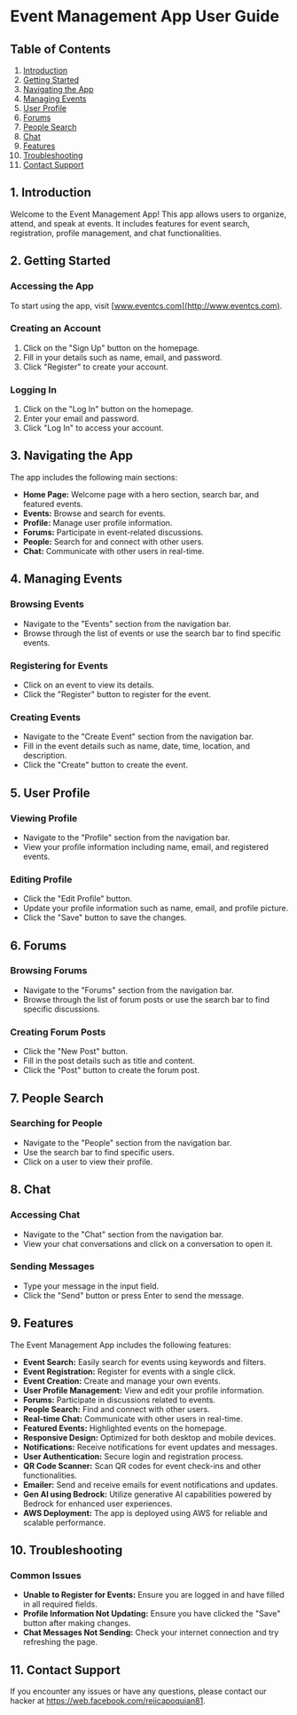 # Event Management App User Guide

## Table of Contents

1. [Introduction](#introduction)
2. [Getting Started](#getting-started)
3. [Navigating the App](#navigating-the-app)
4. [Managing Events](#managing-events)
5. [User Profile](#user-profile)
6. [Forums](#forums)
7. [People Search](#people-search)
8. [Chat](#chat)
9. [Features](#features)
10. [Troubleshooting](#troubleshooting)
11. [Contact Support](#contact-support)

## 1. Introduction

Welcome to the Event Management App! This app allows users to organize, attend, and speak at events. It includes features for event search, registration, profile management, and chat functionalities.

## 2. Getting Started

### Accessing the App

To start using the app, visit [www.eventcs.com](http://www.eventcs.com).

### Creating an Account

1. Click on the "Sign Up" button on the homepage.
2. Fill in your details such as name, email, and password.
3. Click "Register" to create your account.

### Logging In

1. Click on the "Log In" button on the homepage.
2. Enter your email and password.
3. Click "Log In" to access your account.

## 3. Navigating the App

The app includes the following main sections:

- **Home Page:** Welcome page with a hero section, search bar, and featured events.
- **Events:** Browse and search for events.
- **Profile:** Manage user profile information.
- **Forums:** Participate in event-related discussions.
- **People:** Search for and connect with other users.
- **Chat:** Communicate with other users in real-time.

## 4. Managing Events

### Browsing Events

- Navigate to the "Events" section from the navigation bar.
- Browse through the list of events or use the search bar to find specific events.

### Registering for Events

- Click on an event to view its details.
- Click the "Register" button to register for the event.

### Creating Events

- Navigate to the "Create Event" section from the navigation bar.
- Fill in the event details such as name, date, time, location, and description.
- Click the "Create" button to create the event.

## 5. User Profile

### Viewing Profile

- Navigate to the "Profile" section from the navigation bar.
- View your profile information including name, email, and registered events.

### Editing Profile

- Click the "Edit Profile" button.
- Update your profile information such as name, email, and profile picture.
- Click the "Save" button to save the changes.

## 6. Forums

### Browsing Forums

- Navigate to the "Forums" section from the navigation bar.
- Browse through the list of forum posts or use the search bar to find specific discussions.

### Creating Forum Posts

- Click the "New Post" button.
- Fill in the post details such as title and content.
- Click the "Post" button to create the forum post.

## 7. People Search

### Searching for People

- Navigate to the "People" section from the navigation bar.
- Use the search bar to find specific users.
- Click on a user to view their profile.

## 8. Chat

### Accessing Chat

- Navigate to the "Chat" section from the navigation bar.
- View your chat conversations and click on a conversation to open it.

### Sending Messages

- Type your message in the input field.
- Click the "Send" button or press Enter to send the message.

## 9. Features

The Event Management App includes the following features:

- **Event Search:** Easily search for events using keywords and filters.
- **Event Registration:** Register for events with a single click.
- **Event Creation:** Create and manage your own events.
- **User Profile Management:** View and edit your profile information.
- **Forums:** Participate in discussions related to events.
- **People Search:** Find and connect with other users.
- **Real-time Chat:** Communicate with other users in real-time.
- **Featured Events:** Highlighted events on the homepage.
- **Responsive Design:** Optimized for both desktop and mobile devices.
- **Notifications:** Receive notifications for event updates and messages.
- **User Authentication:** Secure login and registration process.
- **QR Code Scanner:** Scan QR codes for event check-ins and other functionalities.
- **Emailer:** Send and receive emails for event notifications and updates.
- **Gen AI using Bedrock:** Utilize generative AI capabilities powered by Bedrock for enhanced user experiences.
- **AWS Deployment:** The app is deployed using AWS for reliable and scalable performance.

## 10. Troubleshooting

### Common Issues

- **Unable to Register for Events:** Ensure you are logged in and have filled in all required fields.
- **Profile Information Not Updating:** Ensure you have clicked the "Save" button after making changes.
- **Chat Messages Not Sending:** Check your internet connection and try refreshing the page.

## 11. Contact Support

If you encounter any issues or have any questions, please contact our hacker at
https://web.facebook.com/rejicapoquian81.
